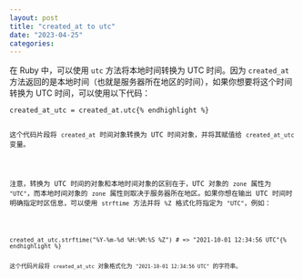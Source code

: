 ```yaml
---
layout: post
title: "created_at to utc"
date: "2023-04-25"
categories: 
---
```

<div id="rtf11208">
<div>
<p>在 Ruby 中，可以使用 <code>utc</code> 方法将本地时间转换为 UTC 时间。因为 <code>created_at</code> 方法返回的是本地时间（也就是服务器所在地区的时间），如果你想要将这个时间转换为 UTC 时间，可以使用以下代码：</p>

<pre>
<code>created_at_utc = created_at.utc{% endhighlight %}

<p>这个代码片段将 <code>created_at</code> 时间对象转换为 UTC 时间对象，并将其赋值给 <code>created_at_utc</code> 变量。</p>

<p>注意，转换为 UTC 时间的对象和本地时间对象的区别在于，UTC 对象的 <code>zone</code> 属性为 <code>&quot;UTC&quot;</code>，而本地时间对象的 <code>zone</code> 属性则取决于服务器所在地区。如果你想在输出 UTC 时间时明确指定时区信息，可以使用 <code>strftime</code> 方法并将 <code>%Z</code> 格式化符指定为 <code>&quot;UTC&quot;</code>，例如：</p>

<pre>
<code>created_at_utc.strftime(&quot;%Y-%m-%d %H:%M:%S %Z&quot;) # =&gt; &quot;2021-10-01 12:34:56 UTC&quot;{% endhighlight %}

<p>这个代码片段将 <code>created_at_utc</code> 对象格式化为 <code>&quot;2021-10-01 12:34:56 UTC&quot;</code> 的字符串。</p>
</div>
</div>

